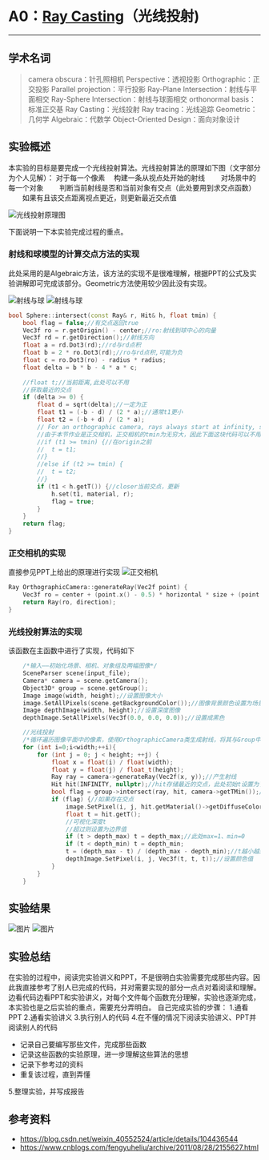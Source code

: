 # A0：[Ray Casting](http://groups.csail.mit.edu/graphics/classes/6.837/F04/assignments/assignment1/)（光线投射)

***

## 学术名词
> camera obscura：针孔照相机
Perspective：透视投影
Orthographic：正交投影
Parallel projection：平行投影
Ray-Plane Intersection：射线与平面相交
Ray-Sphere Intersection：射线与球面相交
orthonormal basis：标准正交基
Ray Casting：光线投射
Ray tracing：光线追踪
Geometric：几何学
Algebraic：代数学
Object-Oriented Design：面向对象设计

## 实验概述

本实验的目标是要完成一个光线投射算法。光线投射算法的原理如下图（文字部分为个人见解）：
对于每一个像素
&emsp;构建一条从视点处开始的射线
    &emsp;&emsp;对场景中的每一个对象
       &emsp;&emsp;判断当前射线是否和当前对象有交点（此处要用到求交点函数）
    &emsp;&emsp;如果有且该交点距离视点更近，则更新最近交点值

![光线投射原理图](./img/raycasting.png)

下面说明一下本实验完成过程的重点。
### 射线和球模型的计算交点方法的实现
此处采用的是Algebraic方法，该方法的实现不是很难理解，根据PPT的公式及实验讲解即可完成该部分。Geometric方法使用较少因此没有实现。

![射线与球](./img/ray-sphere1.png)
![射线与球](./img/ray-sphere2.png)

```cpp
bool Sphere::intersect(const Ray& r, Hit& h, float tmin) {
	bool flag = false;//有交点返回true
	Vec3f ro = r.getOrigin() - center;//ro:射线到球中心的向量
	Vec3f rd = r.getDirection();//射线方向
	float a = rd.Dot3(rd);//rd与rd点积
	float b = 2 * ro.Dot3(rd);//ro与rd点积,可能为负
	float c = ro.Dot3(ro) - radius * radius;
	float delta = b * b - 4 * a * c;
	
	//float t;//当前距离,此处可以不用
	//获取最近的交点
	if (delta >= 0) {
		float d = sqrt(delta);//一定为正
		float t1 = (-b - d) / (2 * a);//通常t1更小
		float t2 = (-b + d) / (2 * a);
		// For an orthographic camera, rays always start at infinity, so tmin will be a large negative value
		//由于本节作业是正交相机，正交相机的tmin为无穷大，因此下面这块代码可以不用
		//if (t1 >= tmin) {//在origin之前
		//	t = t1;
		//}
		//else if (t2 >= tmin) {
		//	t = t2;
		//}
		if (t1 < h.getT()) {//closer当前交点，更新
			h.set(t1, material, r);
			flag = true;
		}
	}
	return flag;
}
```

### 正交相机的实现

直接参见PPT上给出的原理进行实现
![正交相机](./img/OrthographicCamera.png)
```cpp
Ray OrthographicCamera::generateRay(Vec2f point) {
	Vec3f ro = center + (point.x() - 0.5) * horizontal * size + (point.y() - 0.5) * up * size;//射线起始点到对象中心
	return Ray(ro, direction);
}
```

### 光线投射算法的实现

该函数在主函数中进行了实现，代码如下

```cpp
    /*输入——初始化场景、相机、对象组及两幅图像*/
	SceneParser scene(input_file);
	Camera* camera = scene.getCamera();
	Object3D* group = scene.getGroup();
	Image image(width, height);//设置图像大小
	image.SetAllPixels(scene.getBackgroundColor());//图像背景颜色设置为场景背景颜色
	Image depthImage(width, height);//设置深度图像
	depthImage.SetAllPixels(Vec3f(0.0, 0.0, 0.0));//设置成黑色

    //光线投射
	/*循环遍历图像平面中的像素，使用OrthographicCamera类生成射线，将其与Group中的各个对象求交点，并将最近点保存到hit中*/
	for (int i=0;i<width;++i){
		for (int j = 0; j < height; ++j) {
			float x = float(i) / float(width);
			float y = float(j) / float_t(height);
			Ray ray = camera->generateRay(Vec2f(x, y));//产生射线
			Hit hit(INFINITY, nullptr);//hit存储最近的交点，此处初始t设置为了无穷大
			bool flag = group->intersect(ray, hit, camera->getTMin());//使该条射线和每一个基本图元求交点
			if (flag) {//如果存在交点
				image.SetPixel(i, j, hit.getMaterial()->getDiffuseColor());//设置该点像素的颜色
				float t = hit.getT();
				//可视化深度t
				//超过则设置为边界值
				if (t > depth_max) t = depth_max;//此处max=1、min=0
				if (t < depth_min) t = depth_min;
				t = (depth_max - t) / (depth_max - depth_min);//t越小越近，越近的颜色越深
				depthImage.SetPixel(i, j, Vec3f(t, t, t));//设置颜色值
			}
		}
	}
```

## 实验结果
![图片](./img/depth1-3.png)    ![图片](./img/output1-3.png)


## 实验总结

在实验的过程中，阅读完实验讲义和PPT，不是很明白实验需要完成那些内容。因此我直接参考了别人已完成的代码，并对需要实现的部分一点点对着阅读和理解。边看代码边看PPT和实验讲义，对每个文件每个函数充分理解，实验也逐渐完成，本实验也是之后实验的重点，需要充分弄明白。
自己完成实验的步骤：
1.通看PPT
2.通看实验讲义
3.执行别人的代码
4.在不懂的情况下阅读实验讲义、PPT并阅读别人的代码
-   记录自己要编写那些文件，完成那些函数
-   记录这些函数的实验原理，进一步理解这些算法的思想
-   记录下参考过的资料
-   重复该过程，直到弄懂
  
5.整理实验，并写成报告


## 参考资料

- https://blog.csdn.net/weixin_40552524/article/details/104436544
- https://www.cnblogs.com/fengyuheliu/archive/2011/08/28/2155627.html